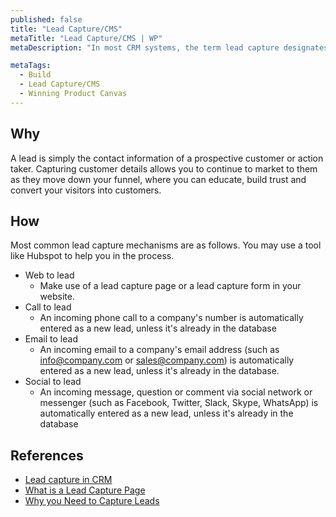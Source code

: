 ```yaml
---
published: false
title: "Lead Capture/CMS"
metaTitle: "Lead Capture/CMS | WP"
metaDescription: "In most CRM systems, the term lead capture designates a process of saving lead information in order to attempt converting the lead to a paying customer. An example of a lead capture page or a lead capture form is a newsletter subscription or a quote request form on a website. Lead name, email address and phone numbers are usually captured, although complex web forms may contact much more information, such as company size, industry, title of the person, postal address and so on."

metaTags:
  - Build
  - Lead Capture/CMS
  - Winning Product Canvas
---
```



## Why
A lead is simply the contact information of a prospective customer or action taker. Capturing customer details allows you to continue to market to them as they move down your funnel, where you can educate, build trust and convert your visitors into customers.

## How
Most common lead capture mechanisms are as follows. You may use a tool like Hubspot to help you in the process.

- Web to lead
  - Make use of a lead capture page or a lead capture form in your website.
- Call to lead
  - An incoming phone call to a company's number is automatically entered as a new lead, unless it's already in the database
- Email to lead
  - An incoming email to a company's email address (such as info@company.com or sales@company.com) is automatically entered as a new lead, unless it's already in the database.
- Social to lead
  - An incoming message, question or comment via social network or messenger (such as Facebook, Twitter, Slack, Skype, WhatsApp) is automatically entered as a new lead, unless it's already in the database

## References

- [Lead capture in CRM](https://www.bitrix24.com/glossary/what-is-lead-capture-crm-definition.php)
- [What is a Lead Capture Page](https://instapage.com/what-is-a-lead-capture-page)
- [Why you Need to Capture Leads](https://www.process.st/why-you-need-to-capture-leads-on-your-company-website/)
